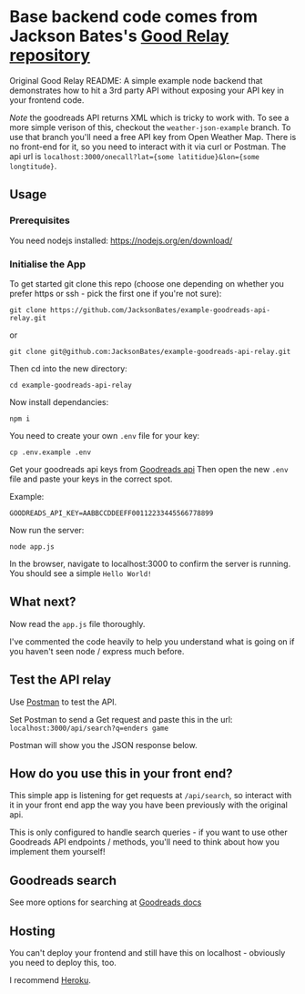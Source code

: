 # Base backend code comes from Jackson Bates's [Good Relay repository](https://github.com/JacksonBates/example-goodreads-api-relay)

Original Good Relay README:
A simple example node backend that demonstrates how to hit a 3rd party API without exposing your API key in your frontend code.

_Note_ the goodreads API returns XML which is tricky to work with. To see a more simple verison of this, checkout the `weather-json-example` branch. To use that branch you'll need a free API key from Open Weather Map. There is no front-end for it, so you need to interact with it via curl or Postman. The api url is `localhost:3000/onecall?lat={some latitidue}&lon={some longtitude}`.

## Usage

### Prerequisites

You need nodejs installed: https://nodejs.org/en/download/

### Initialise the App

To get started git clone this repo (choose one depending on whether you prefer https or ssh - pick the first one if you're not sure):

`git clone https://github.com/JacksonBates/example-goodreads-api-relay.git`

or

`git clone git@github.com:JacksonBates/example-goodreads-api-relay.git`

Then cd into the new directory:

`cd example-goodreads-api-relay`

Now install dependancies:

`npm i`

You need to create your own `.env` file for your key:

`cp .env.example .env`

Get your goodreads api keys from [Goodreads api](https://www.goodreads.com/api/keys)
Then open the new `.env` file and paste your keys in the correct spot.

Example:

```
GOODREADS_API_KEY=AABBCCDDEEFF00112233445566778899
```

Now run the server:

`node app.js`

In the browser, navigate to localhost:3000 to confirm the server is running. You should see a simple `Hello World!`

## What next?

Now read the `app.js` file thoroughly.

I've commented the code heavily to help you understand what is going on if you haven't seen node / express much before.

## Test the API relay

Use [Postman](https://www.getpostman.com/) to test the API.

Set Postman to send a Get request and paste this in the url: `localhost:3000/api/search?q=enders game`

Postman will show you the JSON response below.

## How do you use this in your front end?

This simple app is listening for get requests at `/api/search`, so interact with it in your front end app the way you have been previously with the original api.

This is only configured to handle search queries - if you want to use other Goodreads API endpoints / methods, you'll need to think about how you implement them yourself!

## Goodreads search

See more options for searching at [Goodreads docs](https://www.goodreads.com/api/index#search.books)

## Hosting

You can't deploy your frontend and still have this on localhost - obviously you need to deploy this, too.

I recommend [Heroku](https://devcenter.heroku.com/articles/deploying-nodejs).
